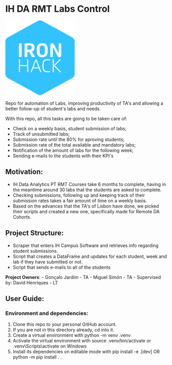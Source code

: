 # IH DA RMT Labs Control

![IH logo](/res/ironhack_logo.png)

Repo for automation of Labs, improving productivity of TA's and allowing a better follow-up of student's labs and needs.

With this repo, all this tasks are going to be taken care of:

- Check on a weekly basis, student submission of labs;
- Track of unsubmitted labs;
- Submission rate until the 80% for aproving students;
- Submission rate of the total available and mandatory labs;
- Notification of the amount of labs for the following week;
- Sending e-mails to the students with their KPI's

## Motivation:

- IH Data Analytics PT RMT Courses take 6 months to complete, having in the meantime around 30 labs that the students are asked to complete.
- Checking submissions, following up and keeping track of their submission rates takes a fair amount of time on a weekly basis.
- Based on the advances that the TA's of Lisbon have done, we picked their scripts and created a new one, specifically made for Remote DA Cohorts.

## Project Structure:

- Scraper that enters IH Campus Software and retrieves info regarding student submissions.
- Script that creates a DataFrame and updates for each student, week and lab if they have submitted or not.
- Script that sends e-mails to all of the students

**Project Owners**: 
    - Gonçalo Jardim - TA
    - Miguel Simón - TA
    - Supervised by: David Henriques - LT


## User Guide:

### Environment and dependencies:

1. Clone this repo to your personal GitHub account.
2. If you are not in this directory already, cd into it.
3. Create a virtual environment with python -m venv .venv
4. Activate the virtual environment with source .venv/bin/activate or .venv\Scripts\activate on Windows
5. Install its dependencies on editable mode with pip install -e .[dev] OR python -m pip install .  .
